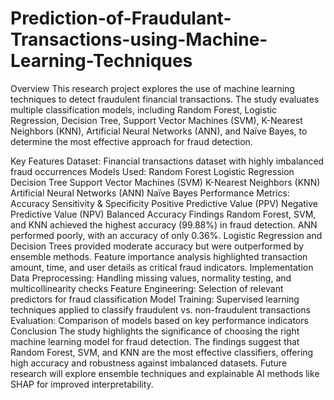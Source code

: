 # Prediction-of-Fraudulant-Transactions-using-Machine-Learning-Techniques
Overview
This research project explores the use of machine learning techniques to detect fraudulent financial transactions. The study evaluates multiple classification models, including Random Forest, Logistic Regression, Decision Tree, Support Vector Machines (SVM), K-Nearest Neighbors (KNN), Artificial Neural Networks (ANN), and Naïve Bayes, to determine the most effective approach for fraud detection.

Key Features
Dataset: Financial transactions dataset with highly imbalanced fraud occurrences
Models Used:
Random Forest
Logistic Regression
Decision Tree
Support Vector Machines (SVM)
K-Nearest Neighbors (KNN)
Artificial Neural Networks (ANN)
Naïve Bayes
Performance Metrics:
Accuracy
Sensitivity & Specificity
Positive Predictive Value (PPV)
Negative Predictive Value (NPV)
Balanced Accuracy
Findings
Random Forest, SVM, and KNN achieved the highest accuracy (99.88%) in fraud detection.
ANN performed poorly, with an accuracy of only 0.36%.
Logistic Regression and Decision Trees provided moderate accuracy but were outperformed by ensemble methods.
Feature importance analysis highlighted transaction amount, time, and user details as critical fraud indicators.
Implementation
Data Preprocessing: Handling missing values, normality testing, and multicollinearity checks
Feature Engineering: Selection of relevant predictors for fraud classification
Model Training: Supervised learning techniques applied to classify fraudulent vs. non-fraudulent transactions
Evaluation: Comparison of models based on key performance indicators
Conclusion
The study highlights the significance of choosing the right machine learning model for fraud detection. The findings suggest that Random Forest, SVM, and KNN are the most effective classifiers, offering high accuracy and robustness against imbalanced datasets. Future research will explore ensemble techniques and explainable AI methods like SHAP for improved interpretability.
